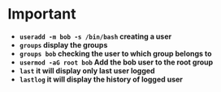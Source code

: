 # Important

- __`useradd -m bob -s /bin/bash` creating a user__
- __`groups` display the groups__
- __`groups bob` checking the user to which group belongs to__
- __`usermod -aG root bob` Add the bob user to the root group__
- __`last` it will display only last user logged__
- __`lastlog` it will display the history of logged user__
